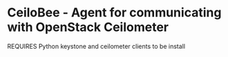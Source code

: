 CeiloBee - Agent for communicating with OpenStack Ceilometer
=====================

REQUIRES Python keystone and ceilometer clients to be install
